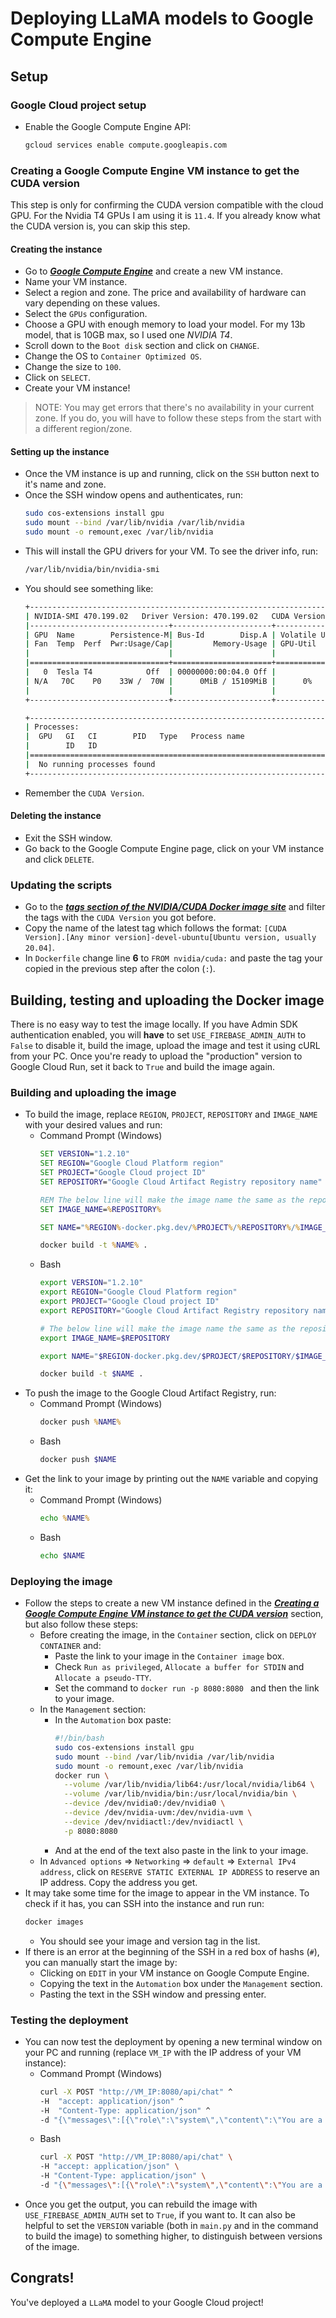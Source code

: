 # Deploying LLaMA models to Google Compute Engine

## Setup

### Google Cloud project setup

* Enable the Google Compute Engine API:
    ```bash
    gcloud services enable compute.googleapis.com
    ```

### Creating a Google Compute Engine VM instance to get the CUDA version

This step is only for confirming the CUDA version compatible with the cloud GPU. For the Nvidia T4 GPUs I am using it is `11.4`. If you already know what the CUDA version is, you can skip this step. 

#### Creating the instance

* Go to [***Google Compute Engine***](https://console.cloud.google.com/compute/) and create a new VM instance.
* Name your VM instance.
* Select a region and zone. The price and availability of hardware can vary depending on these values.
* Select the `GPUs` configuration.
* Choose a GPU with enough memory to load your model. For my 13b model, that is 10GB max, so I used one *NVIDIA T4*.
* Scroll down to the `Boot disk` section and click on `CHANGE`.
* Change the OS to `Container Optimized OS`.
* Change the size to `100`.
* Click on `SELECT`.
* Create your VM instance!
> NOTE: You may get errors that there's no availability in your current zone. If you do, you will have to follow these steps from the start with a different region/zone.

#### Setting up the instance

* Once the VM instance is up and running, click on the `SSH` button next to it's name and zone.
* Once the SSH window opens and authenticates, run:
	```bash
	sudo cos-extensions install gpu
	sudo mount --bind /var/lib/nvidia /var/lib/nvidia
	sudo mount -o remount,exec /var/lib/nvidia
	```
* This will install the GPU drivers for your VM. To see the driver info, run:
	```bash
	/var/lib/nvidia/bin/nvidia-smi
	```
* You should see something like:
	```bash
	+-----------------------------------------------------------------------------+
	| NVIDIA-SMI 470.199.02   Driver Version: 470.199.02   CUDA Version: 11.4     |
	|-------------------------------+----------------------+----------------------+
	| GPU  Name        Persistence-M| Bus-Id        Disp.A | Volatile Uncorr. ECC |
	| Fan  Temp  Perf  Pwr:Usage/Cap|         Memory-Usage | GPU-Util  Compute M. |
	|                               |                      |               MIG M. |
	|===============================+======================+======================|
	|   0  Tesla T4            Off  | 00000000:00:04.0 Off |                    0 |
	| N/A   70C    P0    33W /  70W |      0MiB / 15109MiB |      0%      Default |
	|                               |                      |                  N/A |
	+-------------------------------+----------------------+----------------------+
	
	+-----------------------------------------------------------------------------+
	| Processes:                                                                  |
	|  GPU   GI   CI        PID   Type   Process name                  GPU Memory |
	|        ID   ID                                                   Usage      |
	|=============================================================================|
	|  No running processes found                                                 |
	+-----------------------------------------------------------------------------+
	```
* Remember the `CUDA Version`.

#### Deleting the instance

* Exit the SSH window.
* Go back to the Google Compute Engine page, click on your VM instance and click `DELETE`.

### Updating the scripts

* Go to the [***tags section of the NVIDIA/CUDA Docker image site***](https://hub.docker.com/r/nvidia/cuda/tags) and filter the tags with the `CUDA Version` you got before.
* Copy the name of the latest tag which follows the format: `[CUDA Version].[Any minor version]-devel-ubuntu[Ubuntu version, usually 20.04]`.
* In `Dockerfile` change line **6** to `FROM nvidia/cuda:` and paste the tag your copied in the previous step after the colon (`:`).

## Building, testing and uploading the Docker image

There is no easy way to test the image locally.
If you have Admin SDK authentication enabled, you will **have** to set `USE_FIREBASE_ADMIN_AUTH` to `False` to disable it, build the image, upload the image and test it using cURL from your PC. Once you're ready to upload the "production" version to Google Cloud Run, set it back to `True` and build the image again.

### Building and uploading the image

* To build the image, replace `REGION`, `PROJECT`, `REPOSITORY` and `IMAGE_NAME` with your desired values and run:<br/>
    * Command Prompt (Windows)
    	```cmd
    	SET VERSION="1.2.10"
    	SET REGION="Google Cloud Platform region"
    	SET PROJECT="Google Cloud project ID"
		SET REPOSITORY="Google Cloud Artifact Registry repository name"

		REM The below line will make the image name the same as the repository name. To change it, replace %REPOSITORY% with the name.
    	SET IMAGE_NAME=%REPOSITORY%

		SET NAME="%REGION%-docker.pkg.dev/%PROJECT%/%REPOSITORY%/%IMAGE_NAME%:%VERSION%"

    	docker build -t %NAME% .
    	```
    * Bash
		```bash
		export VERSION="1.2.10"
		export REGION="Google Cloud Platform region"
		export PROJECT="Google Cloud project ID"
		export REPOSITORY="Google Cloud Artifact Registry repository name"

		# The below line will make the image name the same as the repository name. To change it, replace $REPOSITORY with the name.
		export IMAGE_NAME=$REPOSITORY

		export NAME="$REGION-docker.pkg.dev/$PROJECT/$REPOSITORY/$IMAGE_NAME:$VERSION"

		docker build -t $NAME .
		```
* To push the image to the Google Cloud Artifact Registry, run:
    * Command Prompt (Windows)
		```cmd
    	docker push %NAME%
    	```
    * Bash
		```bash
		docker push $NAME
		```
* Get the link to your image by printing out the `NAME` variable and copying it:
    * Command Prompt (Windows)
		```cmd
    	echo %NAME%
    	```
    * Bash
		```bash
		echo $NAME
		```

### Deploying the image

* Follow the steps to create a new VM instance defined in the [***Creating a Google Compute Engine VM instance to get the CUDA version***](https://github.com/Uralstech/vid-orca/wiki/LLaMA-On-Google-Compute-Engine#creating-the-instance) section, but also follow these steps:
	* Before creating the image, in the `Container` section, click on `DEPLOY CONTAINER` and:
		* Paste the link to your image in the `Container image` box.
		* Check `Run as privileged`, `Allocate a buffer for STDIN` and `Allocate a pseudo-TTY`.
		* Set the command to `docker run -p 8080:8080 ` and then the link to your image.
	* In the `Management` section:
		* In the `Automation` box paste:
			```bash
			#!/bin/bash
			sudo cos-extensions install gpu
			sudo mount --bind /var/lib/nvidia /var/lib/nvidia
			sudo mount -o remount,exec /var/lib/nvidia
			docker run \
			  --volume /var/lib/nvidia/lib64:/usr/local/nvidia/lib64 \
			  --volume /var/lib/nvidia/bin:/usr/local/nvidia/bin \
			  --device /dev/nvidia0:/dev/nvidia0 \
			  --device /dev/nvidia-uvm:/dev/nvidia-uvm \
			  --device /dev/nvidiactl:/dev/nvidiactl \
			  -p 8080:8080 
			```
		* And at the end of the text also paste in the link to your image.
	* In `Advanced options` => `Networking` => `default` => `External IPv4 address`, click on `RESERVE STATIC EXTERNAL IP ADDRESS` to reserve an IP address. Copy the address you get.
* It may take some time for the image to appear in the VM instance. To check if it has, you can SSH into the instance and run run:
	```bash
	docker images
	```
	* You should see your image and version tag in the list.
* If there is an error at the beginning of the SSH in a red box of hashs (`#`), you can manually start the image by:
	* Clicking on `EDIT` in your VM instance on Google Compute Engine.
	* Copying the text in the `Automation` box under the `Management` section.
	* Pasting the text in the SSH window and pressing enter.

### Testing the deployment

* You can now test the deployment by opening a new terminal window on your PC and running (replace `VM_IP` with the IP address of your VM instance):
    * Command Prompt (Windows)
		```cmd
    	curl -X POST "http://VM_IP:8080/api/chat" ^
    	-H  "accept: application/json" ^
    	-H  "Content-Type: application/json" ^
    	-d "{\"messages\":[{\"role\":\"system\",\"content\":\"You are a helpful assistant AI.\"},{\"role\":\"user\",\"content\":\"Who made Linux?\"}]}"
    	```
    * Bash
		```bash
		curl -X POST "http://VM_IP:8080/api/chat" \
		-H "accept: application/json" \
		-H "Content-Type: application/json" \
		-d "{\"messages\":[{\"role\":\"system\",\"content\":\"You are a helpful assistant AI.\"},{\"role\":\"user\",\"content\":\"Who made Linux?\"}]}"
		```
* Once you get the output, you can rebuild the image with `USE_FIREBASE_ADMIN_AUTH` set to `True`, if you want to. It can also be helpful to set the `VERSION` variable (both in `main.py` and in the command to build the image) to something higher, to distinguish between versions of the image.

## Congrats!

You've deployed a `LLaMA` model to your Google Cloud project!